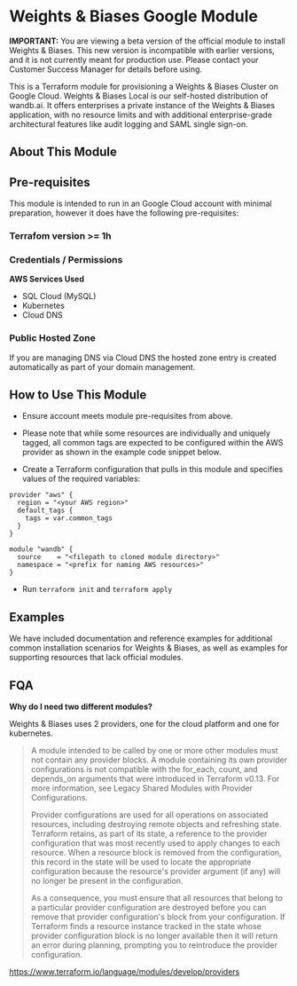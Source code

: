 # Weights & Biases Google Module

**IMPORTANT:** You are viewing a beta version of the official module to install
Weights & Biases. This new version is incompatible with earlier versions, and it
is not currently meant for production use. Please contact your Customer Success
Manager for details before using.

This is a Terraform module for provisioning a Weights & Biases Cluster on Google
Cloud. Weights & Biases Local is our self-hosted distribution of wandb.ai. It
offers enterprises a private instance of the Weights & Biases application, with
no resource limits and with additional enterprise-grade architectural features
like audit logging and SAML single sign-on.

## About This Module

## Pre-requisites

This module is intended to run in an Google Cloud account with minimal
preparation, however it does have the following pre-requisites:

### Terrafom version >= 1h

### Credentials / Permissions

**AWS Services Used**

- SQL Cloud (MySQL)
- Kubernetes
- Cloud DNS

### Public Hosted Zone

If you are managing DNS via Cloud DNS the hosted zone entry is created
automatically as part of your domain management.

## How to Use This Module

- Ensure account meets module pre-requisites from above.
- Please note that while some resources are individually and uniquely tagged,
  all common tags are expected to be configured within the AWS provider as shown
  in the example code snippet below.

- Create a Terraform configuration that pulls in this module and specifies
  values of the required variables:

```hcl
provider "aws" {
  region = "<your AWS region>"
  default_tags {
    tags = var.common_tags
  }
}

module "wandb" {
  source    = "<filepath to cloned module directory>"
  namespace = "<prefix for naming AWS resources>"
}
```

- Run `terraform init` and `terraform apply`

## Examples

We have included documentation and reference examples for additional common
installation scenarios for Weights & Biases, as well as examples for supporting
resources that lack official modules.

<!-- BEGIN_TF_DOCS -->
<!-- END_TF_DOCS -->

## FQA

**Why do I need two different modules?**

Weights & Biases uses 2 providers, one for the cloud platform and one for kubernetes.

> A module intended to be called by one or more other modules must not contain
> any provider blocks. A module containing its own provider configurations is
> not compatible with the for_each, count, and depends_on arguments that were
> introduced in Terraform v0.13. For more information, see Legacy Shared Modules
> with Provider Configurations.
>
> Provider configurations are used for all operations on associated resources,
> including destroying remote objects and refreshing state. Terraform retains, as
> part of its state, a reference to the provider configuration that was most
> recently used to apply changes to each resource. When a resource block is
> removed from the configuration, this record in the state will be used to locate
> the appropriate configuration because the resource's provider argument (if any)
> will no longer be present in the configuration.
>
> As a consequence, you must ensure that all resources that belong to a
> particular provider configuration are destroyed before you can remove that
> provider configuration's block from your configuration. If Terraform finds a
> resource instance tracked in the state whose provider configuration block is
> no longer available then it will return an error during planning, prompting
> you to reintroduce the provider configuration.

https://www.terraform.io/language/modules/develop/providers

